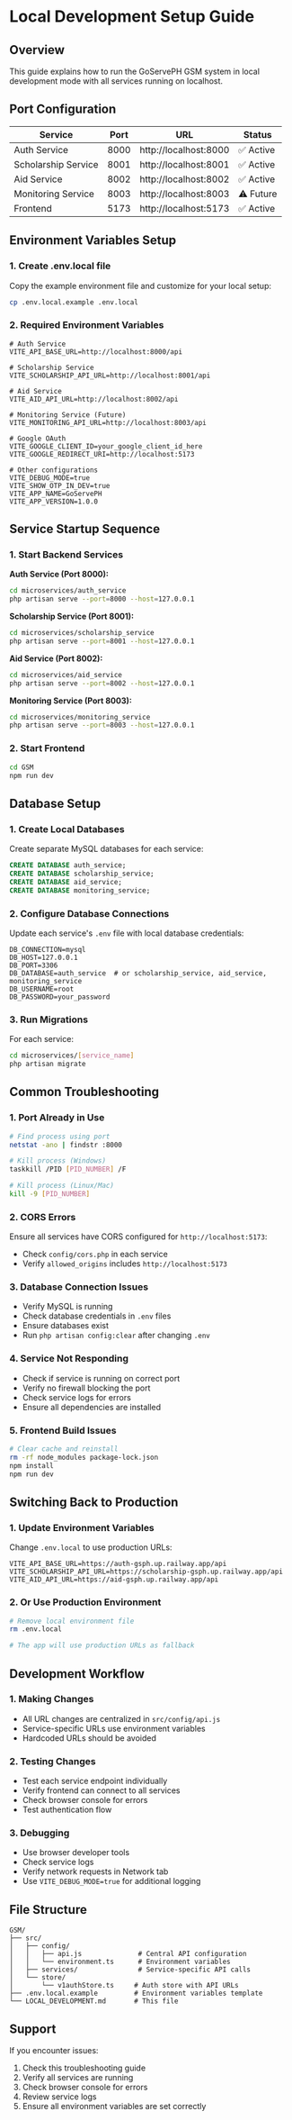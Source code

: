 # Local Development Setup Guide

## Overview
This guide explains how to run the GoServePH GSM system in local development mode with all services running on localhost.

## Port Configuration

| Service | Port | URL | Status |
|---------|------|-----|--------|
| Auth Service | 8000 | http://localhost:8000 | ✅ Active |
| Scholarship Service | 8001 | http://localhost:8001 | ✅ Active |
| Aid Service | 8002 | http://localhost:8002 | ✅ Active |
| Monitoring Service | 8003 | http://localhost:8003 | ⚠️ Future |
| Frontend | 5173 | http://localhost:5173 | ✅ Active |

## Environment Variables Setup

### 1. Create .env.local file
Copy the example environment file and customize for your local setup:

```bash
cp .env.local.example .env.local
```

### 2. Required Environment Variables

```env
# Auth Service
VITE_API_BASE_URL=http://localhost:8000/api

# Scholarship Service
VITE_SCHOLARSHIP_API_URL=http://localhost:8001/api

# Aid Service
VITE_AID_API_URL=http://localhost:8002/api

# Monitoring Service (Future)
VITE_MONITORING_API_URL=http://localhost:8003/api

# Google OAuth
VITE_GOOGLE_CLIENT_ID=your_google_client_id_here
VITE_GOOGLE_REDIRECT_URI=http://localhost:5173

# Other configurations
VITE_DEBUG_MODE=true
VITE_SHOW_OTP_IN_DEV=true
VITE_APP_NAME=GoServePH
VITE_APP_VERSION=1.0.0
```

## Service Startup Sequence

### 1. Start Backend Services

**Auth Service (Port 8000):**
```bash
cd microservices/auth_service
php artisan serve --port=8000 --host=127.0.0.1
```

**Scholarship Service (Port 8001):**
```bash
cd microservices/scholarship_service
php artisan serve --port=8001 --host=127.0.0.1
```

**Aid Service (Port 8002):**
```bash
cd microservices/aid_service
php artisan serve --port=8002 --host=127.0.0.1
```

**Monitoring Service (Port 8003):**
```bash
cd microservices/monitoring_service
php artisan serve --port=8003 --host=127.0.0.1
```

### 2. Start Frontend

```bash
cd GSM
npm run dev
```

## Database Setup

### 1. Create Local Databases

Create separate MySQL databases for each service:

```sql
CREATE DATABASE auth_service;
CREATE DATABASE scholarship_service;
CREATE DATABASE aid_service;
CREATE DATABASE monitoring_service;
```

### 2. Configure Database Connections

Update each service's `.env` file with local database credentials:

```env
DB_CONNECTION=mysql
DB_HOST=127.0.0.1
DB_PORT=3306
DB_DATABASE=auth_service  # or scholarship_service, aid_service, monitoring_service
DB_USERNAME=root
DB_PASSWORD=your_password
```

### 3. Run Migrations

For each service:
```bash
cd microservices/[service_name]
php artisan migrate
```

## Common Troubleshooting

### 1. Port Already in Use
```bash
# Find process using port
netstat -ano | findstr :8000

# Kill process (Windows)
taskkill /PID [PID_NUMBER] /F

# Kill process (Linux/Mac)
kill -9 [PID_NUMBER]
```

### 2. CORS Errors
Ensure all services have CORS configured for `http://localhost:5173`:

- Check `config/cors.php` in each service
- Verify `allowed_origins` includes `http://localhost:5173`

### 3. Database Connection Issues
- Verify MySQL is running
- Check database credentials in `.env` files
- Ensure databases exist
- Run `php artisan config:clear` after changing `.env`

### 4. Service Not Responding
- Check if service is running on correct port
- Verify no firewall blocking the port
- Check service logs for errors
- Ensure all dependencies are installed

### 5. Frontend Build Issues
```bash
# Clear cache and reinstall
rm -rf node_modules package-lock.json
npm install
npm run dev
```

## Switching Back to Production

### 1. Update Environment Variables
Change `.env.local` to use production URLs:

```env
VITE_API_BASE_URL=https://auth-gsph.up.railway.app/api
VITE_SCHOLARSHIP_API_URL=https://scholarship-gsph.up.railway.app/api
VITE_AID_API_URL=https://aid-gsph.up.railway.app/api
```

### 2. Or Use Production Environment
```bash
# Remove local environment file
rm .env.local

# The app will use production URLs as fallback
```

## Development Workflow

### 1. Making Changes
- All URL changes are centralized in `src/config/api.js`
- Service-specific URLs use environment variables
- Hardcoded URLs should be avoided

### 2. Testing Changes
- Test each service endpoint individually
- Verify frontend can connect to all services
- Check browser console for errors
- Test authentication flow

### 3. Debugging
- Use browser developer tools
- Check service logs
- Verify network requests in Network tab
- Use `VITE_DEBUG_MODE=true` for additional logging

## File Structure

```
GSM/
├── src/
│   ├── config/
│   │   ├── api.js              # Central API configuration
│   │   └── environment.ts      # Environment variables
│   ├── services/               # Service-specific API calls
│   └── store/
│       └── v1authStore.ts     # Auth store with API URLs
├── .env.local.example         # Environment variables template
└── LOCAL_DEVELOPMENT.md       # This file
```

## Support

If you encounter issues:
1. Check this troubleshooting guide
2. Verify all services are running
3. Check browser console for errors
4. Review service logs
5. Ensure all environment variables are set correctly

